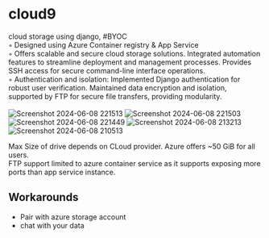 # cloud9
cloud storage using django, #BYOC                                                                                                                                   
◦	Designed using Azure Container registry & App Service<br>
◦	Offers scalable and secure cloud storage solutions.  Integrated automation features to streamline deployment and management processes. Provides SSH access for secure command-line interface operations.<br>
◦	Authentication and isolation: Implemented Django authentication for robust user verification. Maintained data encryption and isolation, supported by FTP for secure file transfers, providing modularity.<br>
<br>
![Screenshot 2024-06-08 221513](https://github.com/sourabhkv/cloud9/assets/55890376/9bb283b5-3796-4ba2-a809-ad7b5944ac4d)
![Screenshot 2024-06-08 221503](https://github.com/sourabhkv/cloud9/assets/55890376/3bda76df-338c-42df-898b-d2551d72c905)
![Screenshot 2024-06-08 221449](https://github.com/sourabhkv/cloud9/assets/55890376/f7bb2005-5098-4a71-ad0b-315dfc786459)
![Screenshot 2024-06-08 213213](https://github.com/sourabhkv/cloud9/assets/55890376/335bf936-2b8f-4fa3-9913-29ada07fe771)
![Screenshot 2024-06-08 210513](https://github.com/sourabhkv/cloud9/assets/55890376/41c9a11a-a04b-4225-8ad9-f515180556c7)


Max Size of drive depends on CLoud provider. Azure offers ~50 GiB for all users.<br>
FTP support limited to azure container service as it supports exposing more ports than app service instance.<br>

## Workarounds
- Pair with azure storage account
- chat with your data

